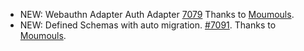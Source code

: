 - NEW: Webauthn Adapter Auth Adapter [7079](https://github.com/parse-community/parse-server/pull/7079) Thanks to [Moumouls](https://github.com/Moumouls).
- NEW: Defined Schemas with auto migration. [#7091](https://github.com/parse-community/parse-server/pull/7091). Thanks to [Moumouls](https://github.com/Moumouls).
